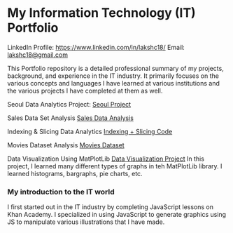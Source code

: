 # My Information Technology (IT) Portfolio

LinkedIn Profile: https://www.linkedin.com/in/lakshc18/ Email: lakshc18@gmail.com

This Portfolio repository is a detailed professional summary of my projects, background, and experience in the IT industry. It primarily focuses
on the various concepts and languages I have learned at various institutions and the various projects I have completed at them as well. 



Seoul Data Analytics Project: [Seoul Project](https://github.com/Laksh-C/Seoul-Data-Analytics-Project)

Sales Data Set Analysis [Sales Data Analysis](https://github.com/Laksh-C/Sales-Data-Set-Analysis.git)

Indexing & Slicing Data Analytics [Indexing + Slicing Code](https://github.com/Laksh-C/Indexing-Slicing-Data-Anlytics.git)

Movies Dataset Analysis [Movies Dataset](https://github.com/Laksh-C/Data-Visualization-Project)

Data Visualization Using MatPlotLib [Data Visualization Project](https://github.com/Laksh-C/Data-Visualization-Project)
  In this project, I learned many different types of graphs in teh MatPlotLib library. I learned histograms, bargraphs, pie charts, etc. 


### My introduction to the IT world

I first started out in the IT industry by completing JavaScript lessons on Khan Academy. I specialized in using JavaScript to generate graphics 
using JS to manipulate various illustrations that I have made. 


